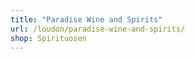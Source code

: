 ```yaml
---
title: "Paradise Wine and Spirits"
url: /loudon/paradise-wine-and-spirits/
shop: Spirituosen
---
```

